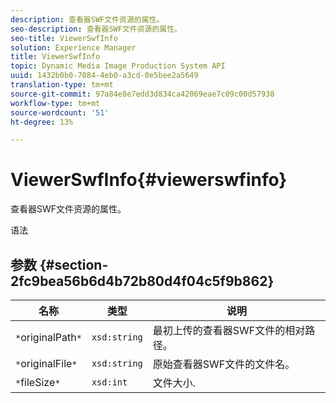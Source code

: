 ```yaml
---
description: 查看器SWF文件资源的属性。
seo-description: 查看器SWF文件资源的属性。
seo-title: ViewerSwfInfo
solution: Experience Manager
title: ViewerSwfInfo
topic: Dynamic Media Image Production System API
uuid: 1432b0b0-7084-4eb0-a3cd-0e5bee2a5649
translation-type: tm+mt
source-git-commit: 97a84e8e7edd3d834ca42069eae7c09c00d57938
workflow-type: tm+mt
source-wordcount: '51'
ht-degree: 13%

---
```



# ViewerSwfInfo{#viewerswfinfo}

查看器SWF文件资源的属性。

语法

## 参数 {#section-2fc9bea56b6d4b72b80d4f04c5f9b862}

| 名称 | 类型 | 说明 |
|---|---|---|
| `*`originalPath`*` | `xsd:string` | 最初上传的查看器SWF文件的相对路径。 |
| `*`originalFile`*` | `xsd:string` | 原始查看器SWF文件的文件名。 |
| `*`fileSize`*` | `xsd:int` | 文件大小. |


